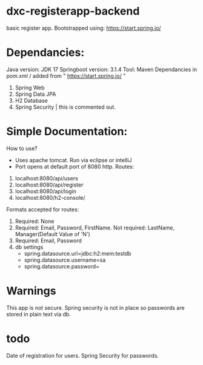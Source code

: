 # dxc-registerapp-backend
basic register app.
Bootstrapped using: https://start.spring.io/
# Dependancies:
Java version: JDK 17
Springboot version: 3.1.4
Tool: Maven
Dependancies in pom.xml / added from " https://start.spring.io/ "
1. Spring Web
2. Spring Data JPA
3. H2 Database
4. Spring Security | this is commented out.

# Simple Documentation:
How to use?
- Uses apache tomcat. Run via eclipse or intelliJ
- Port opens at default port of 8080 http.
Routes:
1. localhost:8080/api/users
2. localhost:8080/api/register
3. localhost:8080/api/login
4. localhost:8080/h2-console/

Formats accepted for routes:
1. Required: None
2. Required: Email, Password, FirstName. Not required: LastName, Manager(Default Value of 'N')
3. Required: Email, Password
4. db settings
    - spring.datasource.url=jdbc:h2:mem:testdb
    - spring.datasource.username=sa
    - spring.datasource.password=

# Warnings
This app is not secure. Spring security is not in place so passwords are stored in plain text via db.

# todo
Date of registration for users.
Spring Security for passwords.